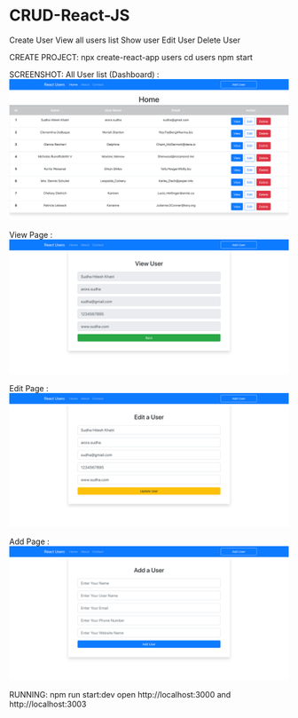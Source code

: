 # CRUD-React-JS

Create User
View all users list
Show user
Edit User
Delete User

CREATE PROJECT:
npx create-react-app users
cd users
npm start

SCREENSHOT:
All User list (Dashboard) :
![Dashboard](https://github.com/sudhaarora04/CRUD-React-JS/blob/master/home.png)

View Page :
![Dashboard](https://github.com/sudhaarora04/CRUD-React-JS/blob/master/view.png)

Edit Page : 
![Dashboard](https://github.com/sudhaarora04/CRUD-React-JS/blob/master/edit.png)

Add Page :
![Dashboard](https://github.com/sudhaarora04/CRUD-React-JS/blob/master/create.png)

RUNNING:
npm run start:dev
open http://localhost:3000 and http://localhost:3003
